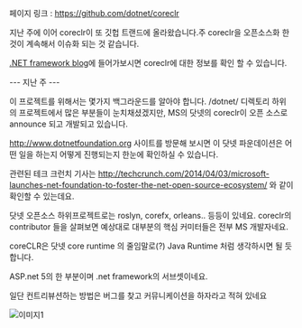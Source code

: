 
페이지 링크 : https://github.com/dotnet/coreclr

지난 주에 이어 coreclr이 또 깃헙 트랜드에 올라왔습니다.주 coreclr을 오픈소스화 한 것이 계속해서 이슈화 되는 것 같습니다.

[.NET framework blog](http://blogs.msdn.com/b/dotnet/archive/2015/02/03/coreclr-is-now-open-source.aspx)에 들어가보시면 coreclr에 대한 정보를 확인 할 수 있습니다.

--- 지난 주 ---

이 프로젝트를 위해서는 몇가지 백그라운드를 알아야 합니다.  /dotnet/ 디렉토리 하위의 프로젝트에서 많은 부분들이 눈치채셨겠지만, MS의 닷넷의 coreclr이 오픈 소스로 announce 되고 개발되고 있습니다.

http://www.dotnetfoundation.org 사이트를 방문해 보시면 이 닷넷 파운데이션은 어떤 일을 하는지 어떻게 진행되는지 한눈에 확인하실 수 있습니다.

관련된 테크 크런치 기사는 http://techcrunch.com/2014/04/03/microsoft-launches-net-foundation-to-foster-the-net-open-source-ecosystem/ 와 같이 확인할 수 있는데요.

닷넷 오픈소스 하위프로젝트로는 roslyn, corefx, orleans.. 등등이 있네요.
coreclr의 contributor 들을 살펴보면 예상대로 대부분의 핵심 커미터들은 전부 MS 개발자네요.

coreCLR은 닷넷 core runtime 의 줄임말로(?) Java Runtime 처럼 생각하시면 될 듯 합니다.

ASP.net 5의 한 부분이며 .net framework의 서브셋이네요.

일단 컨트리뷰션하는 방법은 버그를 찾고 커뮤니케이션을 하자라고 적혀 있네요

![이미지1](../img/002-03.png)
